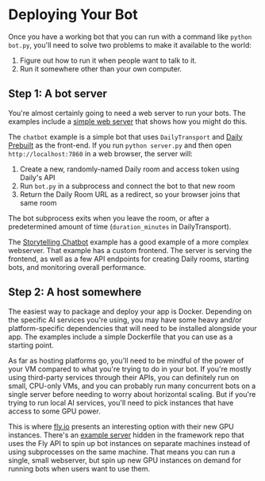 # Deploying Your Bot

Once you have a working bot that you can run with a command like `python bot.py`, you'll need to solve two problems to make it available to the world:

1. Figure out how to run it when people want to talk to it.
2. Run it somewhere other than your own computer.

## Step 1: A bot server

You're almost certainly going to need a web server to run your bots. The examples include a [simple web server](https://github.com/daily-co/dailyai-examples/blob/main/chatbot/server.py) that shows how you might do this.

The `chatbot` example is a simple bot that uses `DailyTransport` and [Daily Prebuilt](https://www.daily.co/products/prebuilt-video-call-app/) as the front-end. If you run `python server.py` and then open `http://localhost:7860` in a web browser, the server will:

1. Create a new, randomly-named Daily room and access token using Daily's API
2. Run `bot.py` in a subprocess and connect the bot to that new room
3. Return the Daily Room URL as a redirect, so your browser joins that same room

The bot subprocess exits when you leave the room, or after a predetermined amount of time (`duration_minutes` in DailyTransport).

The [Storytelling Chatbot](https://github.com/daily-co/dailyai-examples/tree/main/storytelling-chatbot) example has a good example of a more complex webserver. That example has a custom frontend. The server is serving the frontend, as well as a few API endpoints for creating Daily rooms, starting bots, and monitoring overall performance.

## Step 2: A host somewhere

The easiest way to package and deploy your app is Docker. Depending on the specific AI services you're using, you may have some heavy and/or platform-specific dependencies that will need to be installed alongside your app. The examples include a simple Dockerfile that you can use as a starting point.

As far as hosting platforms go, you'll need to be mindful of the power of your VM compared to what you're trying to do in your bot. If you're mostly using third-party services through their APIs, you can definitely run on small, CPU-only VMs, and you can probably run many concurrent bots on a single server before needing to worry about horizontal scaling. But if you're trying to run local AI services, you'll need to pick instances that have access to some GPU power.

This is where [fly.io](https://fly.io) presents an interesting option with their new GPU instances. There's an [example server](https://github.com/daily-co/daily-ai-sdk/blob/ed2fd0e7350e41ee89d0ee389c97eb36b3182532/examples/server/fly-server.py) hidden in the framework repo that uses the Fly API to spin up bot instances on separate machines instead of using subprocesses on the same machine. That means you can run a single, small webserver, but spin up new GPU instances on demand for running bots when users want to use them.
